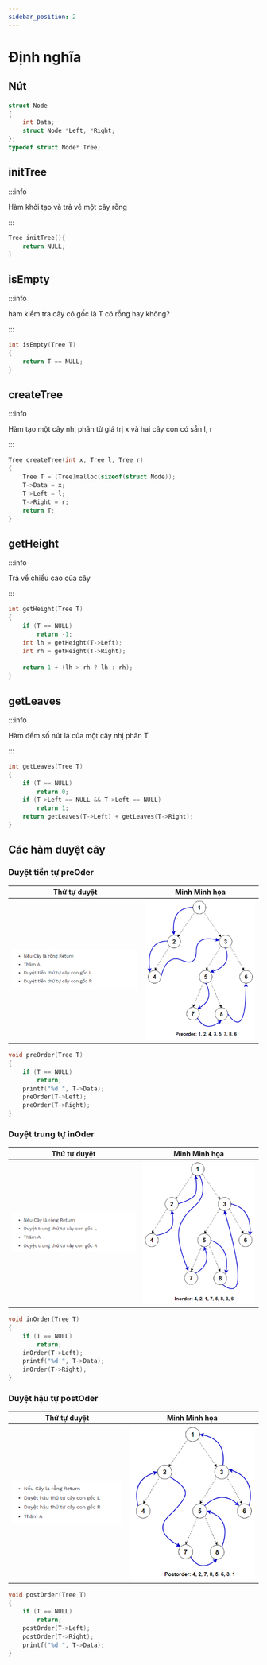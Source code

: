 ```yaml
---
sidebar_position: 2
---
```


# Định nghĩa

## Nút

```c
struct Node
{
    int Data;
    struct Node *Left, *Right;
};
typedef struct Node* Tree;
```

## initTree

:::info

Hàm khởi tạo và trả về một cây rỗng

:::

```c
Tree initTree(){
    return NULL;
}
```

## isEmpty

:::info

hàm kiểm tra cây có gốc là T có rỗng hay không?

:::

```c
int isEmpty(Tree T)
{
    return T == NULL;
}
```

## createTree

:::info

Hàm tạo một cây nhị phân từ giá trị x và hai cây con có sẵn l, r

:::

```c
Tree createTree(int x, Tree l, Tree r)
{
    Tree T = (Tree)malloc(sizeof(struct Node));
    T->Data = x;
    T->Left = l;
    T->Right = r;
    return T;
}
```

## getHeight

:::info

Trả về chiều cao của cây

:::

```c
int getHeight(Tree T)
{
    if (T == NULL)
        return -1;
    int lh = getHeight(T->Left);
    int rh = getHeight(T->Right);

    return 1 + (lh > rh ? lh : rh);
}
```

## getLeaves

:::info

Hàm đếm số nút lá của một cây nhị phân T

:::

```c
int getLeaves(Tree T)
{
    if (T == NULL)
        return 0;
    if (T->Left == NULL && T->Left == NULL)
        return 1;
    return getLeaves(T->Left) + getLeaves(T->Right);
}
```

## Các hàm duyệt cây

### Duyệt tiền tự **preOder**

| Thứ tự duyệt                          | Minh Minh họa                         |
| ------------------------------------- | ------------------------------------- |
| ![pre-oder-text](./pre-oder-text.png) | ![pre-oder](./Preorder-Traversal.png) |

```c
void preOrder(Tree T)
{
    if (T == NULL)
        return;
    printf("%d ", T->Data);
    preOrder(T->Left);
    preOrder(T->Right);
}
```

### Duyệt trung tự **inOder**

| Thứ tự duyệt                         | Minh Minh họa                        |
| ------------------------------------ | ------------------------------------ |
| ![in-oder-text](./in-order-text.png) | ![pre-oder](./Inorder-Traversal.png) |

```c
void inOrder(Tree T)
{
    if (T == NULL)
        return;
    inOrder(T->Left);
    printf("%d ", T->Data);
    inOrder(T->Right);
}
```

### Duyệt hậu tự **postOder**

| Thứ tự duyệt                          | Minh Minh họa                          |
| ------------------------------------- | -------------------------------------- |
| ![in-oder-text](./post-oder-text.png) | ![pre-oder](./Postorder-Traversal.png) |

```c
void postOrder(Tree T)
{
    if (T == NULL)
        return;
    postOrder(T->Left);
    postOrder(T->Right);
    printf("%d ", T->Data);
}
```
